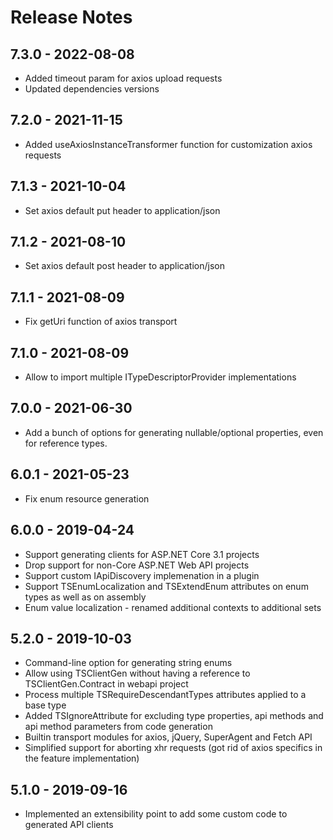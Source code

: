 # Release Notes

## 7.3.0 - 2022-08-08
- Added timeout param for axios upload requests
- Updated dependencies versions

## 7.2.0 - 2021-11-15
- Added useAxiosInstanceTransformer function for customization axios requests

## 7.1.3 - 2021-10-04
- Set axios default put header to application/json

## 7.1.2 - 2021-08-10
- Set axios default post header to application/json

## 7.1.1 - 2021-08-09
- Fix getUri function of axios transport

## 7.1.0 - 2021-08-09
- Allow to import multiple ITypeDescriptorProvider implementations

## 7.0.0 - 2021-06-30
- Add a bunch of options for generating nullable/optional properties, even for reference types.

## 6.0.1 - 2021-05-23

- Fix enum resource generation

## 6.0.0 - 2019-04-24

* Support generating clients for ASP.NET Core 3.1 projects
* Drop support for non-Core ASP.NET Web API projects
* Support custom IApiDiscovery implemenation in a plugin
* Support TSEnumLocalization and TSExtendEnum attributes on enum types as well as on assembly
* Enum value localization - renamed additional contexts to additional sets

## 5.2.0 - 2019-10-03

* Command-line option for generating string enums
* Allow using TSClientGen without having a reference to TSClientGen.Contract in webapi project
* Process multiple TSRequireDescendantTypes attributes applied to a base type
* Added TSIgnoreAttribute for excluding type properties, api methods and api method parameters from code generation
* Builtin transport modules for axios, jQuery, SuperAgent and Fetch API
* Simplified support for aborting xhr requests (got rid of axios specifics in the feature implementation)

## 5.1.0 - 2019-09-16

* Implemented an extensibility point to add some custom code to generated API clients